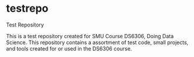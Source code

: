 # testrepo
Test Repository

This is a test repository created for SMU Course DS6306, Doing Data Science. 
This repository contains a assortment of test code, small projects, and tools created for or used in the DS6306 course. 
